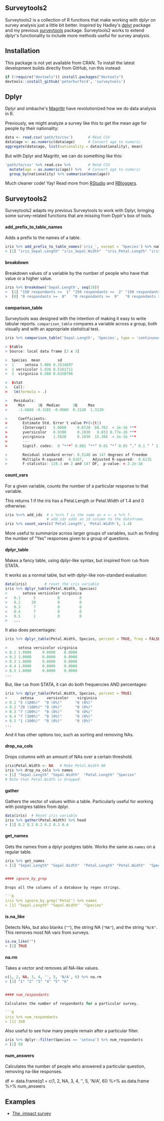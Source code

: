 ## Surveytools2
Surveytools2 is a collection of R functions that make working with dplyr on survey analysis just a little bit better.  Inspired by Hadley's [dplyr](http://www.github.com/hadley/dplyr) package and my previous [surveytools](http://www.github.com/peterhurford/surveytools) package.  Surveytools2 works to extend dplyr's functionality to include more methods useful for survey analysis.

## Installation

This package is not yet available from CRAN. To install the latest development builds directly from GitHub, run this instead:

```R
if (!require("devtools")) install.packages("devtools")
devtools::install_github('peterhurford', 'surveytools')
```

## Dplyr

Dplyr and smbache's [Magrittr](http://www.github.com/smbache/magrittr) have revolutionized how we do data analysis in R.

Previously, we might analyze a survey like this to get the mean age for people by their nationality:

```R
data <- read.csv('path/to/csv')       # Read CSV
data$age <- as.numeric(data$age)      # Convert age to numeric
aggregate(data$age, list(nationality = data$nationality), mean)
```

But with Dplyr and Magrittr, we can do something like this:

```R
'path/to/csv' %>% read.csv %>%        # Read CSV
  mutate(age = as.numeric(age)) %>%   # Convert age to numeric
  group_by(nationality) %>% summarise(mean(age))
```

Much cleaner code!  Yay!  Read more from [RStudio](http://blog.rstudio.org/2014/01/17/introducing-dplyr/) and [RBloggers](www.r-bloggers.com/do-your-data-janitor-work-like-a-boss-with-dplyr/).


## Surveytools2

Surveytools2 adapts my previous Surveytools to work with Dplyr, bringing some survey-related functions that are missing from Dyplr's box of tools.

#### add_prefix_to_table_names

Adds a prefix to the names of a table.

```R
iris %>% add_prefix_to_table_names('iris_', except = 'Species') %>% names
> [1] "iris_Sepal.Length" "iris_Sepal.Width"  "iris_Petal.Length" "iris_Petal.Width"  "Species"
```

#### breakdown

Breakdown values of a variable by the number of people who have that value or a higher value.

```R
iris %>% breakdown('Sepal.Length', seq(10))
>  [1] "150 respondants >=  1" "150 respondants >=  2" "150 respondants >=  3" "150 respondants >=  4" "118 respondants >=  5" "61 respondants >=  6"  "12 respondants >=  7"
>  [8] "0 respondants >=  8"   "0 respondants >=  9"   "0 respondants >=  10"
```

#### comparison_table

Surveytools was designed with the intention of making it easy to write tabular reports.  `comparison_table` compares a variable across a group, both visually and with an appropriate statistical test.

```R
iris %>% comparison_table('Sepal.Length', 'Species', type = 'continuous')

> $table
> Source: local data frame [3 x 3]

>  Species  mean        sd
>  1     setosa 5.006 0.3524897
>  2 versicolor 5.936 0.5161711
>  3  virginica 6.588 0.6358796

>  $stat
>   Call:
>   lm(formula = .)

>   Residuals:
>     Min      1Q  Median      3Q     Max
>     -1.6880 -0.3285 -0.0060  0.3120  1.3120

>     Coefficients:
>       Estimate Std. Error t value Pr(>|t|)
>       (Intercept)   5.0060     0.0728  68.762  < 2e-16 ***
>       yversicolor   0.9300     0.1030   9.033 8.77e-16 ***
>       yvirginica    1.5820     0.1030  15.366  < 2e-16 ***
>       ---
>       Signif. codes:  0 ‘***’ 0.001 ‘**’ 0.01 ‘*’ 0.05 ‘.’ 0.1 ‘ ’ 1

>       Residual standard error: 0.5148 on 147 degrees of freedom
>       Multiple R-squared:  0.6187,    Adjusted R-squared:  0.6135
>       F-statistic: 119.3 on 2 and 147 DF,  p-value: < 2.2e-16
```


#### count_vars
For a given variable, counts the number of a particular response to that variable.

This returns 1 if the iris has a Petal.Length or Petal.Width of 1.4 and 0 otherwise:

```R
iris %<>% add_ids  # x %<>% f is the same as x <- x %>% f. 
                   # add_ids adds an id column to the dataframe. 
iris %>% count_vars(c('Petal.Length', 'Petal.Width'), 1.4)
```

More useful to summarize across larger groups of variables, such as finding the number of "Yes" responses given to a group of questions.


#### dplyr_table
Makes a fancy table, using dplyr-like syntax, but inspired from `tab` from STATA.

It works as a normal table, but with dplyr-like non-standard evaluation:

```R
data(iris)        # reset the iris variable
iris %>% dplyr_table(Petal.Width, Species)
>       setosa versicolor virginica
>   0.1      5          0         0
>   0.2     29          0         0
>   0.3      7          0         0
>   0.4      7          0         0
>   0.5      1          0         0
>   ...
```

It also does percentages:

```R
iris %>% dplyr_table(Petal.Width, Species, percent = TRUE, freq = FALSE)

>     setosa versicolor virginica
> 0.1 1.0000     0.0000    0.0000
> 0.2 1.0000     0.0000    0.0000
> 0.3 1.0000     0.0000    0.0000
> 0.4 1.0000     0.0000    0.0000
> 0.5 1.0000     0.0000    0.0000
...
```

But, like `tab` from STATA, it can do both frequencies AND percentages:

```R
iris %>% dplyr_table(Petal.Width, Species, percent = TRUE)
>      setosa      versicolor    virginica
> 0.1 "5 (100%)"  "0 (0%)"      "0 (0%)"
> 0.2 "29 (100%)" "0 (0%)"      "0 (0%)"
> 0.3 "7 (100%)"  "0 (0%)"      "0 (0%)"
> 0.4 "7 (100%)"  "0 (0%)"      "0 (0%)"
> 0.5 "1 (100%)"  "0 (0%)"      "0 (0%)"
...
```

And it has other options too, such as sorting and removing NAs.


#### drop_na_cols

Drops columns with an amount of NAs over a certain threshold.

```R
iris$Petal.Width <- NA   # Make Petal.Width NA
iris %>% drop_na_cols %>% names
> [1] "Sepal.Length" "Sepal.Width"  "Petal.Length" "Species"
# Note that Petal.Width is dropped.
```


#### gather

Gathers the vector of values within a table.  Particularly useful for working with postgres tables from dplyr.

```R
data(iris)  # Reset iris variable
iris %>% gather(Petal.Width) %>% head
> [1] 0.2 0.2 0.2 0.2 0.2 0.4 
```


#### get_names

Gets the names from a dplyr postgres table.  Works the same as `names` on a regular table.

```R
iris %>% get_names
> [1] "Sepal.Length" "Sepal.Width"  "Petal.Length" "Petal.Width"  "Species"


#### ignore_by_grep

Drops all the columns of a database by regex strings.

```R
iris %>% ignore_by_grep('Petal') %>% names
> [1] "Sepal.Length" "Sepal.Width"  "Species"
```


#### is.na_like

Detects NAs, but also blanks (`""`), the string NA (`"NA"`), and the string `"N/A"`.  This removes most NA vars from surveys.

```R
is.na_like("")
> [1] TRUE
```


#### na.rm

Takes a vector and removes all NA-like values.

```R
c(1, 2, NA, 3, 4, '', 5, 'N/A', 6) %>% na.rm
> [1] "1" "2" "3" "4" "5" "6"


#### num_respondants

Calculates the number of respondants for a particular survey.

```R
iris %>% num_respondants
> [1] 150
```

Also useful to see how many people remain after a particular filter.

```R
iris %>% dplyr::filter(Species == 'setosa') %>% num_respondants
> [1] 50
```


#### num_answers

Calculates the number of people who answered a particular question, removing na-like responses.

df <- data.frame(q1 = c(1, 2, NA, 3, 4, '', 5, 'N/A', 6)) %>% as.data.frame %>% num_answers

## Examples

* [The .impact survey](https://github.com/peterhurford/imsurvey/blob/master/imsurvey.R)

